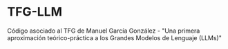 # TFG-LLM
Código asociado al TFG de Manuel García González - "Una primera aproximación teórico-práctica a los Grandes Modelos de Lenguaje (LLMs)"
